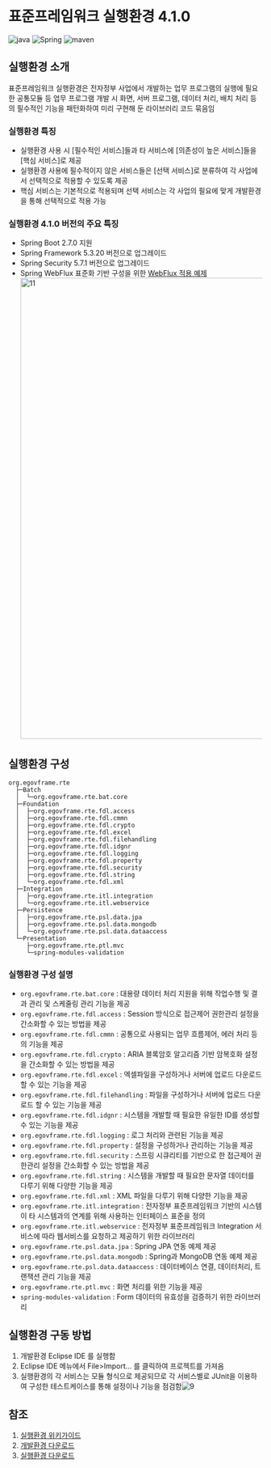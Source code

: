 # 표준프레임워크 실행환경 4.1.0

![java](https://img.shields.io/badge/java-007396?style=for-the-badge&logo=JAVA&logoColor=white)
![Spring](https://img.shields.io/badge/spring-%236DB33F.svg?style=for-the-badge&logo=spring&logoColor=white)
![maven](https://img.shields.io/badge/Maven-C71A36?style=for-the-badge&logo=apache-maven&logoColor=white)

## 실행환경 소개

표준프레임워크 실행환경은 전자정부 사업에서 개발하는 업무 프로그램의 실행에 필요한 공통모듈 등 업무 프로그램 개발 시 화면, 서버 프로그램, 데이터 처리, 배치 처리 등의 필수적인 기능을 패턴화하여 미리 구현해 둔 라이브러리 코드 묶음임

### 실행환경 특징

- 실행환경 사용 시 [필수적인 서비스]들과 타 서비스에 [의존성이 높은 서비스]들을 [핵심 서비스]로 제공
- 실행환경 사용에 필수적이지 않은 서비스들은 [선택 서비스]로 분류하여 각 사업에서 선택적으로 적용할 수 있도록 제공
- 핵심 서비스는 기본적으로 적용되며 선택 서비스는 각 사업의 필요에 맞게 개발환경을 통해 선택적으로 적용 가능

### 실행환경 4.1.0 버전의 주요 특징

- Spring Boot 2.7.0 지원
- Spring Framework 5.3.20 버전으로 업그레이드
- Spring Security 5.7.1 버전으로 업그레이드
- Spring WebFlux 표준화 기반 구성을 위한 [WebFlux 적용 예제](https://www.egovframe.go.kr/home/sub.do?menuNo=37)<img width="912" alt="11" src="https://user-images.githubusercontent.com/51683963/230555013-4e5f2c3a-808a-42e0-89bd-6a783d20345a.png">


## 실행환경 구성

```
org.egovframe.rte
  ├─Batch
  │  └─org.egovframe.rte.bat.core
  ├─Foundation
  │  ├─org.egovframe.rte.fdl.access
  │  ├─org.egovframe.rte.fdl.cmmn
  │  ├─org.egovframe.rte.fdl.crypto
  │  ├─org.egovframe.rte.fdl.excel
  │  ├─org.egovframe.rte.fdl.filehandling
  │  ├─org.egovframe.rte.fdl.idgnr
  │  ├─org.egovframe.rte.fdl.logging
  │  ├─org.egovframe.rte.fdl.property
  │  ├─org.egovframe.rte.fdl.security
  │  ├─org.egovframe.rte.fdl.string
  │  └─org.egovframe.rte.fdl.xml
  ├─Integration
  │  ├─org.egovframe.rte.itl.integration
  │  └─org.egovframe.rte.itl.webservice
  ├─Persistence
  │  ├─org.egovframe.rte.psl.data.jpa
  │  ├─org.egovframe.rte.psl.data.mongodb
  │  └─org.egovframe.rte.psl.data.dataaccess
  └─Presentation
     ├─org.egovframe.rte.ptl.mvc
     └─spring-modules-validation
```

### 실행환경 구성 설명

- `org.egovframe.rte.bat.core` : 대용량 데이터 처리 지원을 위해 작업수행 및 결과 관리 및 스케줄링 관리 기능을 제공
- `org.egovframe.rte.fdl.access` : Session 방식으로 접근제어 권한관리 설정을 간소화할 수 있는 방법을 제공
- `org.egovframe.rte.fdl.cmmn` : 공통으로 사용되는 업무 흐름제어, 에러 처리 등의 기능을 제공
- `org.egovframe.rte.fdl.crypto` : ARIA 블록암호 알고리즘 기반 암복호화 설정을 간소화할 수 있는 방법을 제공
- `org.egovframe.rte.fdl.excel` : 엑셀파일을 구성하거나 서버에 업로드 다운로드 할 수 있는 기능을 제공
- `org.egovframe.rte.fdl.filehandling` : 파일을 구성하거나 서버에 업로드 다운로드 할 수 있는 기능을 제공
- `org.egovframe.rte.fdl.idgnr` : 시스템을 개발할 때 필요한 유일한 ID를 생성할 수 있는 기능을 제공
- `org.egovframe.rte.fdl.logging` : 로그 처리와 관련된 기능을 제공
- `org.egovframe.rte.fdl.property` : 설정을 구성하거나 관리하는 기능을 제공
- `org.egovframe.rte.fdl.security` : 스프링 시큐리티를 기반으로 한 접근제어 권한관리 설정을 간소화할 수 있는 방법을 제공
- `org.egovframe.rte.fdl.string` : 시스템을 개발할 때 필요한 문자열 데이터를 다루기 위해 다양한 기능을 제공
- `org.egovframe.rte.fdl.xml` : XML 파일을 다루기 위해 다양한 기능을 제공
- `org.egovframe.rte.itl.integration` : 전자정부 표준프레임워크 기반의 시스템이 타 시스템과의 연계를 위해 사용하는 인터페이스 표준을 정의
- `org.egovframe.rte.itl.webservice` : 전자정부 표준프레임워크 Integration 서비스에 따라 웹서비스를 요청하고 제공하기 위한 라이브러리
- `org.egovframe.rte.psl.data.jpa` : Spring JPA 연동 예제 제공
- `org.egovframe.rte.psl.data.mongodb` : Spring과 MongoDB 연동 예제 제공
- `org.egovframe.rte.psl.data.dataaccess` : 데이터베이스 연결, 데이터처리, 트랜잭션 관리 기능을 제공
- `org.egovframe.rte.ptl.mvc` : 화면 처리를 위한 기능을 제공
- `spring-modules-validation` : Form 데이터의 유효성을 검증하기 위한 라이브러리

## 실행환경 구동 방법

1. 개발환경 Eclipse IDE 를 실행함
2. Eclipse IDE 메뉴에서 File>Import… 를 클릭하여 프로젝트를 가져옴
3. 실행환경의 각 서비스는 모듈 형식으로 제공되므로 각 서비스별로 JUnit을 이용하여 구성한 테스트케이스를 통해 설정이나 기능을 점검함![9](https://user-images.githubusercontent.com/51683963/230547024-f68cb39e-540f-4d83-a922-4a80c912194d.jpg)

## 참조

1. [실행환경 위키가이드](https://www.egovframe.go.kr/wiki/doku.php?id=egovframework:rte4.1)
2. [개발환경 다운로드](https://www.egovframe.go.kr/home/sub.do?menuNo=94)
3. [실행환경 다운로드](https://www.egovframe.go.kr/home/sub.do?menuNo=92)

